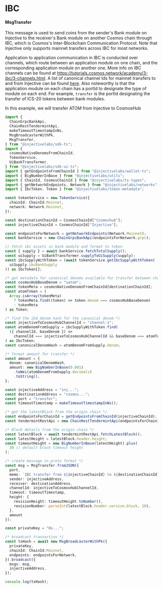 # IBC

#### MsgTransfer

This message is used to send coins from the sender's Bank module on Injective to the receiver's Bank module on another Cosmos chain through IBC, which is Cosmos's Inter-Blockchain Communication Protocol. Note that Injective only supports mainnet transfers across IBC for most networks.

Application to application communication in IBC is conducted over channels, which route between an application module on one chain, and the corresponding application module on another one. More info on IBC channels can be found at https://tutorials.cosmos.network/academy/3-ibc/3-channels.html. A list of canonical channel Ids for mainnet transfers to and from Injective can be found [here](https://github.com/InjectiveLabs/injective-ts/blob/master/packages/token-metadata/src/ibc/canonicalChannelsToChainMap.ts). Also noteworthy is that the application module on each chain has a portId to designate the type of module on each end. For example, `transfer` is the portId designating the transfer of ICS-20 tokens between bank modules.

In this example, we will transfer ATOM from Injective to CosmosHub

```ts
import {
  ChainGrpcBankApi,
  ChainRestTendermintApi,
  makeTimeoutTimestampInNs,
  MsgBroadcasterWithPk,
  MsgTransfer,
} from "@injectivelabs/sdk-ts";
import {
  cosmosNativeDenomsFromChainId,
  TokenService,
  UiBankTransformer,
} from "@injectivelabs/sdk-ui-ts";
import { getEndpointsFromChainId } from "@injectivelabs/wallet-ts";
import { BigNumberInBase } from "@injectivelabs/utils";
import { ChainId, CosmosChainId } from "@injectivelabs/ts-types";
import { getNetworkEndpoints, Network } from "@injectivelabs/networks";
import { IbcToken, Token } from "@injectivelabs/token-metadata";

const tokenService = new TokenService({
  chainId: ChainId.Mainnet,
  network: Network.Mainnet,
});

const destinationChainId = CosmosChainId["Cosmoshub"];
const injectiveChainId = CosmosChainId["Injective"];

const endpointsForNetwork = getNetworkEndpoints(Network.Mainnet);
const bankService = new ChainGrpcBankApi(endpointsForNetwork.grpc);

// fetch ibc assets in bank module and format to token
const { supply } = await bankService.fetchTotalSupply();
const uiSupply = UiBankTransformer.supplyToUiSupply(supply);
const ibcSupplyWithToken = (await tokenService.getIbcSupplyWithToken(
  uiSupply.ibcBankSupply
)) as IbcToken[];

/* get metadata for canonical denoms available for transfer between chains */
const cosmosHubBaseDenom = "uatom";
const tokenMeta = cosmosNativeDenomsFromChainId[destinationChainId];
const atomToken = (
  Array.isArray(tokenMeta)
    ? tokenMeta.find((token) => token.denom === cosmosHubBaseDenom)
    : tokenMeta
) as Token;

/* find the ibd denom hash for the canonical denom */
const injectiveToCosmosHubChannelId = "channel-1";
const atomDenomFromSupply = ibcSupplyWithToken.find(
  ({ channelId, baseDenom }) =>
    channelId === injectiveToCosmosHubChannelId && baseDenom === atomToken.denom
) as IbcToken;
const canonicalDenomHash = atomDenomFromSupply.denom;

/* format amount for transfer */
const amount = {
  denom: canonicalDenomHash,
  amount: new BigNumberInBase(0.001)
    .toWei(atomDenomFromSupply.decimals)
    .toString(),
};

const injectiveAddress = "inj...";
const destinationAddress = "cosmos...";
const port = "transfer";
const timeoutTimestamp = makeTimeoutTimestampInNs();

/* get the latestBlock from the origin chain */
const endpointsForChainId = getEndpointsFromChainId(injectiveChainId);
const tendermintRestApi = new ChainRestTendermintApi(endpointsForChainId.rest);

/* Block details from the origin chain */
const latestBlock = await tendermintRestApi.fetchLatestBlock();
const latestHeight = latestBlock.header.height;
const timeoutHeight = new BigNumberInBase(latestHeight).plus(
  30 // default block timeout height
);

/* create message in proto format */
const msg = MsgTransfer.fromJSON({
  port,
  memo: `IBC transfer from ${injectiveChainId} to ${destinationChainId}`,
  sender: injectiveAddress,
  receiver: destinationAddress,
  channelId: injectiveToCosmosHubChannelId,
  timeout: timeoutTimestamp,
  height: {
    revisionHeight: timeoutHeight.toNumber(),
    revisionNumber: parseInt(latestBlock.header.version.block, 10),
  },
  amount
});

const privateKey = "0x...";

/* broadcast transaction */
const txHash = await new MsgBroadcasterWithPk({
  privateKey,
  chainId: ChainId.Mainnet,
  endpoints: endpointsForNetwork,
}).broadcast({
  msgs: msg,
  injectiveAddress,
});

console.log(txHash);
```
